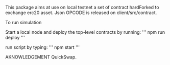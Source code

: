 This package aims at use on local testnet a set of contract hardForked to exchange erc20 asset. Json OPCODE is released on client/src/contract.

To run simulation 

Start a local node and deploy the top-level contracts by running:
'''
npm run deploy
'''

run script by typing:
'''
npm start
'''

AKNOWLEDGEMENT
QuickSwap.




